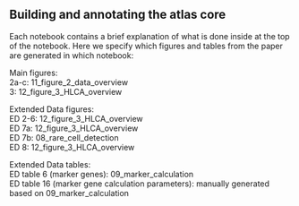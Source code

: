 ## Building and annotating the atlas core
Each notebook contains a brief explanation of what is done inside at the top of the notebook. Here we specify which figures and tables from the paper are generated in which notebook:<br>

Main figures:<br>
2a-c: 11_figure_2_data_overview<br>
3: 12_figure_3_HLCA_overview<br>

Extended Data figures:<br>
ED 2-6: 12_figure_3_HLCA_overview<br>
ED 7a: 12_figure_3_HLCA_overview<br>
ED 7b: 08_rare_cell_detection<br>
ED 8: 12_figure_3_HLCA_overview<br>

Extended Data tables:<br>
ED table 6 (marker genes): 09_marker_calculation<br>
ED table 16 (marker gene calculation parameters): manually generated based on 09_marker_calculation<br>
